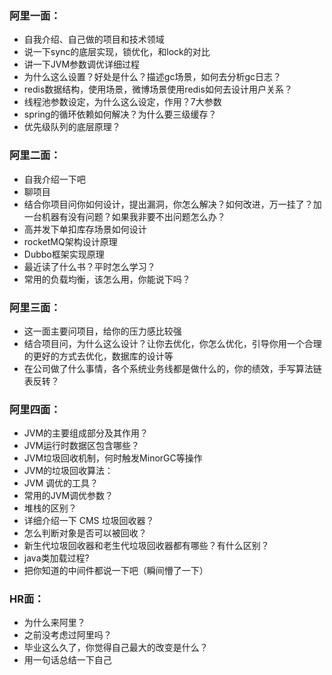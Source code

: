 ### 阿里一面：

* 自我介绍、自己做的项目和技术领域
* 说一下sync的底层实现，锁优化，和lock的对比
* 讲一下JVM参数调优详细过程
* 为什么这么设置？好处是什么？描述gc场景，如何去分析gc日志？
* redis数据结构，使用场景，微博场景使用redis如何去设计用户关系？
* 线程池参数设定，为什么这么设定，作用？7大参数
* spring的循环依赖如何解决？为什么要三级缓存？
* 优先级队列的底层原理？

### 阿里二面：

* 自我介绍一下吧
* 聊项目
* 结合你项目问你如何设计，提出漏洞，你怎么解决？如何改进，万一挂了？加一台机器有没有问题？如果我非要不出问题怎么办？
* 高并发下单扣库存场景如何设计
* rocketMQ架构设计原理
* Dubbo框架实现原理
* 最近读了什么书？平时怎么学习？
* 常用的负载均衡，该怎么用，你能说下吗？

### 阿里三面：

* 这一面主要问项目，给你的压力感比较强
* 结合项目问，为什么这么设计？让你去优化，你怎么优化，引导你用一个合理的更好的方式去优化，数据库的设计等
* 在公司做了什么事情，各个系统业务线都是做什么的，你的绩效，手写算法链表反转？

### 阿里四面：

* JVM的主要组成部分及其作用？
* JVM运行时数据区包含哪些？
* JVM垃圾回收机制，何时触发MinorGC等操作
* JVM的垃圾回收算法：
* JVM 调优的工具？
* 常用的JVM调优参数？
* 堆栈的区别？
* 详细介绍一下 CMS 垃圾回收器？
* 怎么判断对象是否可以被回收？
* 新生代垃圾回收器和老生代垃圾回收器都有哪些？有什么区别？
* java类加载过程?
* 把你知道的中间件都说一下吧（瞬间懵了一下）

### HR面：

* 为什么来阿里？
* 之前没考虑过阿里吗？
* 毕业这么久了，你觉得自己最大的改变是什么？
* 用一句话总结一下自己